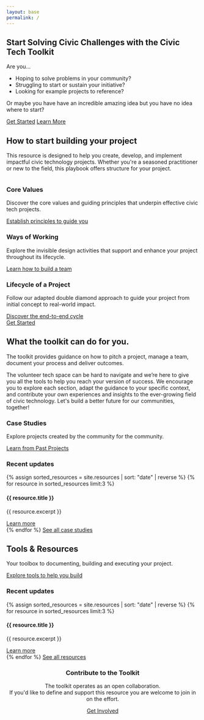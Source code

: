 ```yaml
---
layout: base
permalink: /
---
```


  <section class="grid">
    <div class="lead">
      <h1>Start Solving Civic Challenges with the Civic Tech Toolkit</h1>
      <p >Are you...</p>
      <ul>
        <li>Hoping to solve problems in your community?</li>
        <li>Struggling to start or sustain your initiative?</li>
        <li>Looking for example projects to reference?</li>
      </ul>
      <p>Or maybe you have have an incredible amazing idea but you have no idea where to start?</p>
      <a role="button" class="primary" href="/get-started">Get Started</a>
      <a role="button" class="secondary" href="#get-started">Learn More</a>
    </div>
    <div>
    <img src="">
    </div>
  </section>

  <section id="get-started">
    <h2>How to start building your project</h2>
    <p class="lead">This resource is designed to help you create, develop, and implement impactful civic technology projects. Whether you're a seasoned practitioner or new to the field, this playbook offers structure for your project.</p>
    <div class="grid">
      <article class="card">
        <img src="">
        <h3>Core Values</h3>
        <p class="lead">Discover the core values and guiding principles that underpin effective civic tech projects.</p>
        <a href="/core-values">Establish principles to guide you</a>
      </article>
      <article class="card">
        <img src="">
        <h3>Ways of Working</h3>
        <p class="lead">Explore the invisible design activities that support and enhance your project throughout its lifecycle.</p>
        <a href="/ways-of-working">Learn how to build a team</a>
      </article>
      <article class="card">
        <img src="">
        <h3>Lifecycle of a Project</h3>
        <p class="lead">Follow our adapted double diamond approach to guide your project from initial concept to real-world impact.</p>
        <a href="/project-lifecycle">Discover the end-to-end cycle</a>
      </article>
    </div>
    <a role="button" class="primary" href="/get-started">Get Started</a>
  </section>
  <section>
    <h2>What the toolkit can do for you.</h2>
    <p class="lead">The toolkit provides guidance on how to pitch a project, manage a team, document your process and deliver outcomes.</p>
    <p>The volunteer tech space can be hard to navigate and we’re here to give you all the tools to help you reach your version of success. We encourage you to explore each section, adapt the guidance to your specific context, and contribute your own experiences and insights to the ever-growing field of civic technology. Let's build a better future for our communities, together!</p>
      <article class="card grid">
        <div>
          <h3>Case Studies</h3>
          <p class="lead">Explore projects created by the community for the community.</p>
          <a role="button" href="/case-studies">Learn from Past Projects</a>
        </div>
        <div>
          <h3>Recent updates</h3>
          {% assign sorted_resources = site.resources | sort: "date" | reverse %}
          {% for resource in sorted_resources limit:3 %}
          <div>
            <h4>{{ resource.title }}</h4>
            <p>{{ resource.excerpt }}</p>
            <a href="{{ resource.url }}">Learn more</a>
          </div>
          {% endfor %}
          <a href="/case-studies">See all case studies</a>
        </div>
      </article>
      <article class="card grid">
        <div>
          <h2>Tools & Resources</h2>
          <p class="lead">Your toolbox to documenting, building and executing your project.</p>
          <a href="/resources">Explore tools to help you build</a>
        </div>
        <div>
          <h3>Recent updates</h3>
          {% assign sorted_resources = site.resources | sort: "date" | reverse %}
          {% for resource in sorted_resources limit:3 %}
          <div>
            <h4>{{ resource.title }}</h4>
            <p>{{ resource.excerpt }}</p>
            <a href="{{ resource.url }}">Learn more</a>
          </div>
          {% endfor %}
          <a href="/case-studies">See all resources</a>
        </div>
      </article>
      <article class="card" style="text-align:center;">
        <h3>Contribute to the Toolkit</h3>
        <p class="lead">The toolkit operates as an open collaboration.<br/>
        If you'd like to define and support this resource you are welcome to join in on the effort.</p>
        <a role="button" href="/contribute">Get Involved</a>
      </article>
  </section>
